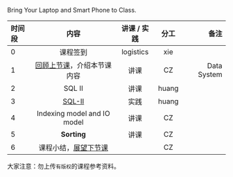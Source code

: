 Bring Your Laptop  and Smart Phone to Class. 

|时间段     |  内容    | 讲课 / 实践     |  分工  |  备注       |
| :---      |   :----:    |   :----:    |    :----:    | ---: |
|   0       |  课程签到     |  logistics   |     xie     |        |
|   1       |  [回顾上节课](../WW5/README.md)，介绍本节课内容     |  讲课    |     CZ     |   Data System      |
|   2       |  SQL II  |   讲课    |     huang     |         |
|   3       |  [SQL-II](../cs145-2018)    |   实践    |     huang     |         |
|   4       |  Indexing model and IO model    |   讲课    |     CZ     |         |
|   5       |  **Sorting**   | 讲课 |  CZ |   | 
|   6       |  课程小结，[展望下节课](../WW7/README.md)       |     |  CZ |   |


大家注意：勿上传``有版权``的课程参考资料。



